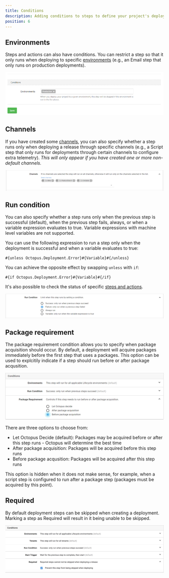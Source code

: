 ```yaml
---
title: Conditions
description: Adding conditions to steps to define your project's deployment process.
position: 6
---
```


## Environments

Steps and actions can also have conditions. You can restrict a step so that it only runs when deploying to specific [environments](/docs/infrastructure/environments/index.md) (e.g., an Email step that only runs on production deployments).

![](3277617.png "width=500")


## Channels

If you have created some [channels](/docs/deployment-process/channels.md), you can also specify whether a step runs only when deploying a release through specific channels (e.g., a Script step that only runs for deployments through certain channels to configure extra telemetry). *This will only appear if you have created one or more non-default channels.*

![](3278573.png "width=500")

## Run condition

You can also specify whether a step runs only when the previous step is successful (default), when the previous step fails, always, or when a variable expression evaluates to true. Variable expressions with machine level variables are not supported.

You can use the following expression to run a step only when the deployment is successful and when a variable evaluates to true:

```
#{unless Octopus.Deployment.Error}#{Variable}#{/unless}
```

You can achieve the opposite effect by swapping `unless` with `if`:

```
#{if Octopus.Deployment.Error}#{Variable}#{/if}
```

It's also possible to check the status of specific [steps and actions](/docs/deployment-process/variables/system-variables.md#Systemvariables-DeploymentStatusTrackingdeploymentstatus).

![](3277616.png "width=500")

## Package requirement

The package requirement condition allows you to specify when package acquisition should occur. By default, a deployment will acquire packages immediately before the first step that uses a packages. This option can be used to explcitily indicate if a step should run before or after package acqusition.

![](step-condition-package-requirement.png "width=500")

There are three options to choose from:

- Let Octopus Decide (default): Packages may be acquired before or after this step runs - Octopus will determine the best time
- After package acquisition: Packages will be acquired before this step runs
- Before package acqusition: Packages will be acquired after this step runs

This option is hidden when it does not make sense, for example, when a script step is configured to run after a package step (packages must be acquired by this point).

## Required

By default deployment steps can be skipped when creating a deployment.  Marking a step as Required will result in it being unable to be skipped.

![](required-step-condition.png "width=500")

